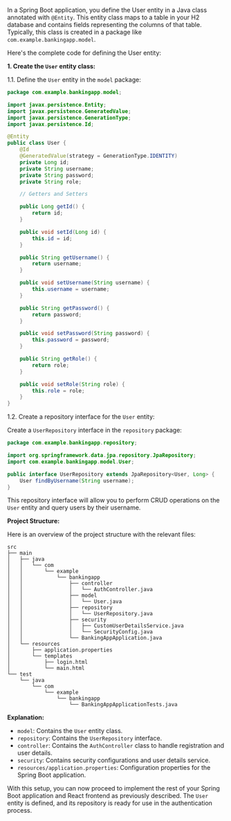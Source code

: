 In a Spring Boot application, you define the User entity in a Java class annotated with `@Entity`. This entity class maps to a table in your H2 database and contains fields representing the columns of that table. Typically, this class is created in a package like `com.example.bankingapp.model`.

Here's the complete code for defining the User entity:

**1. Create the `User` entity class:**

1.1. Define the `User` entity in the `model` package:

```java
package com.example.bankingapp.model;

import javax.persistence.Entity;
import javax.persistence.GeneratedValue;
import javax.persistence.GenerationType;
import javax.persistence.Id;

@Entity
public class User {
    @Id
    @GeneratedValue(strategy = GenerationType.IDENTITY)
    private Long id;
    private String username;
    private String password;
    private String role;

    // Getters and Setters

    public Long getId() {
        return id;
    }

    public void setId(Long id) {
        this.id = id;
    }

    public String getUsername() {
        return username;
    }

    public void setUsername(String username) {
        this.username = username;
    }

    public String getPassword() {
        return password;
    }

    public void setPassword(String password) {
        this.password = password;
    }

    public String getRole() {
        return role;
    }

    public void setRole(String role) {
        this.role = role;
    }
}
```

1.2. Create a repository interface for the `User` entity:

Create a `UserRepository` interface in the `repository` package:

```java
package com.example.bankingapp.repository;

import org.springframework.data.jpa.repository.JpaRepository;
import com.example.bankingapp.model.User;

public interface UserRepository extends JpaRepository<User, Long> {
    User findByUsername(String username);
}
```

This repository interface will allow you to perform CRUD operations on the `User` entity and query users by their username.

**Project Structure:**

Here is an overview of the project structure with the relevant files:

```
src
├── main
│   ├── java
│   │   └── com
│   │       └── example
│   │           └── bankingapp
│   │               ├── controller
│   │               │   └── AuthController.java
│   │               ├── model
│   │               │   └── User.java
│   │               ├── repository
│   │               │   └── UserRepository.java
│   │               ├── security
│   │               │   ├── CustomUserDetailsService.java
│   │               │   └── SecurityConfig.java
│   │               └── BankingAppApplication.java
│   └── resources
│       ├── application.properties
│       └── templates
│           ├── login.html
│           └── main.html
└── test
    └── java
        └── com
            └── example
                └── bankingapp
                    └── BankingAppApplicationTests.java
```

**Explanation:**

- `model`: Contains the `User` entity class.
- `repository`: Contains the `UserRepository` interface.
- `controller`: Contains the `AuthController` class to handle registration and user details.
- `security`: Contains security configurations and user details service.
- `resources/application.properties`: Configuration properties for the Spring Boot application.

With this setup, you can now proceed to implement the rest of your Spring Boot application and React frontend as previously described. The `User` entity is defined, and its repository is ready for use in the authentication process.
